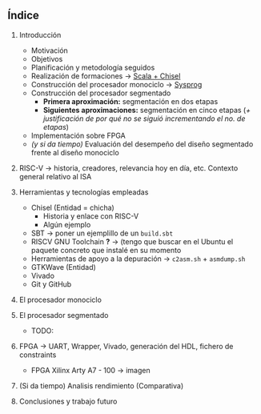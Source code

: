 ## Índice

1. Introducción
	- Motivación
	- Objetivos
	- Planificación y metodología seguidos
	- Realización de formaciones &rarr; [Scala + Chisel](https://github.com/freechipsproject/chisel-bootcamp)
	- Construcción del procesador monociclo &rarr; [Sysprog](https://hackmd.io/@sysprog/r1mlr3I7p)
	- Construcción del procesador segmentado
		- **Primera aproximación:** segmentación en dos etapas
		- **Siguientes aproximaciones:** segmentación en cinco etapas (*+ justificación de por qué no se siguió incrementando el no. de etapas*)
	- Implementación sobre FPGA
	- *(y si da tiempo)* Evaluación del desempeño del diseño segmentado frente al diseño monociclo


2. RISC-V &rarr; historia, creadores, relevancia hoy en día, etc. Contexto general relativo al ISA

3. Herramientas y tecnologías empleadas
	- Chisel (Entidad = chicha)
	   - Historia y enlace con RISC-V
	   - Algún ejemplo
	- SBT &rarr; poner un ejemplillo de un ```build.sbt```
	- RISCV GNU Toolchain **?** &rarr; (tengo que buscar en el Ubuntu el paquete concreto que instalé en su momento
	- Herramientas de apoyo a la depuración &rarr; ```c2asm.sh``` + ```asmdump.sh```
	- GTKWave (Entidad)
	- Vivado
	- Git y GitHub
	
4. El procesador monociclo

5. El procesador segmentado
	- TODO:

6. FPGA &rarr; UART, Wrapper, Vivado, generación del HDL, fichero de constraints
    - FPGA Xilinx Arty A7 - 100 &rarr; imagen

7. (Si da tiempo) Analisis rendimiento (Comparativa)
8. Conclusiones y trabajo futuro